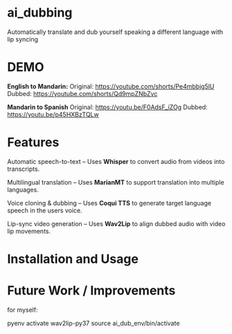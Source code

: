 # ai_dubbing
Automatically translate and dub yourself speaking a different language with lip syncing

# DEMO
**English to Mandarin:**
Original: https://youtube.com/shorts/Pe4mbbjg5lU  Dubbed: https://youtube.com/shorts/Qd9mpZNbZvc

**Mandarin to Spanish**
Original: https://youtu.be/F0AdsF_iZOg  Dubbed: https://youtu.be/p45HXBzTQLw

# Features
Automatic speech-to-text – Uses **Whisper** to convert audio from videos into transcripts.

Multilingual translation – Uses **MarianMT** to support translation into multiple languages.

Voice cloning & dubbing – Uses **Coqui TTS** to generate target language speech in the users voice.

Lip-sync video generation – Uses **Wav2Lip** to align dubbed audio with video lip movements.

# Installation and Usage


# Future Work / Improvements

for myself:

pyenv activate wav2lip-py37
source ai_dub_env/bin/activate

